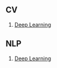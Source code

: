 ## CV

1. [Deep Learning](common/001-deep-learning.html)

## NLP
1. [Deep Learning](common/001-deep-learning.html)
